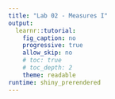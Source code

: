 ```yaml
---
title: "Lab 02 - Measures I"
output: 
  learnr::tutorial:
    fig_caption: no
    progressive: true
    allow_skip: no
    # toc: true
    # toc_depth: 2
    theme: readable
runtime: shiny_prerendered
---
```




<!--html_preserve-->
<script type="application/shiny-prerendered" data-context="server-start">
library(learnr)
library(gradethis)
# library(magrittr)
tutorial_options(exercise.checker = gradethis::grade_learnr)
knitr::opts_chunk$set(echo = FALSE)
</script>
<!--/html_preserve-->
<!--html_preserve-->
<script type="application/shiny-prerendered" data-context="server">
learnr:::register_http_handlers(session, metadata = NULL)
</script>
<!--/html_preserve-->
<!--html_preserve-->
<script type="application/shiny-prerendered" data-context="server">
session$onSessionEnded(function() {
        learnr:::session_stop_event(session)
      })
</script>
<!--/html_preserve-->
